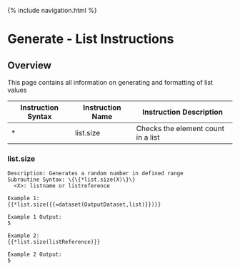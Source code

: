 {% include navigation.html %}

# Generate - List Instructions
## Overview
This page contains all information on generating and formatting of list values

|Instruction Syntax| Instruction Name| Instruction Description|
|------------------|-----------------|------------------------|
|* |list.size|Checks the element count in a list|


### list.size
```
Description: Generates a random number in defined range
Subroutine Syntax: \{\{*list.size(X)\}\}
  <X>: listname or listreference

Example 1:
{{*list.size({{=dataset(OutputDataset,list)}})}}

Example 1 Output:
5

Example 2:
{{*list.size(listReference)}}

Example 2 Output:
5
```
